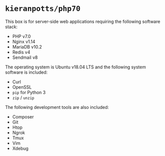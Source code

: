 # `kieranpotts/php70`

This box is for server-side web applications requiring the following software stack:

- PHP v7.0
- Nginx v1.14
- MariaDB v10.2
- Redis v4
- Sendmail v8

The operating system is Ubuntu v18.04 LTS and the following system software is included:

- Curl
- OpenSSL
- `pip` for Python 3
- `zip` / `unzip`

The following development tools are also included:

- Composer
- Git
- Htop
- Ngrok
- Tmux
- Vim
- Xdebug
